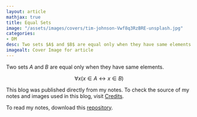 ```yaml
---
layout: article
mathjax: true
title: Equal Sets
image: "/assets/images/covers/tim-johnson-Vwf8q3RzBRE-unsplash.jpg"
categories:
- DM
desc: Two sets $A$ and $B$ are equal only when they have same elements. 
imagealt: Cover Image for article
---
```


Two sets $A$ and $B$ are equal only when they have same elements.
































































































































































































































































































































































































$$\forall x (x \in A \leftrightarrow x \in B)$$

































































































































































































































































































































































































This blog was published directly from my notes.
To check the source of my notes and images used in this blog, visit <a href="/credits.html" target="_blank">Credits</a>.

To read my notes, download this <a href="https://github.com/bovem/CS" target="blank">repository</a>.